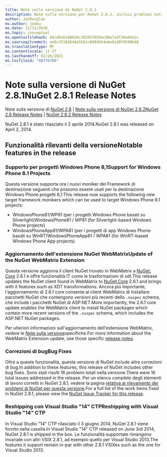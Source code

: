 ```yaml
---
title: Note sulla versione di NuGet 2.8.1
description: Note sulla versione per NuGet 2.8.1, inclusi problemi noti, correzioni di bug, funzionalità aggiunte e DCR.
author: JonDouglas
ms.author: jodou
ms.date: 11/11/2016
ms.topic: conceptual
ms.openlocfilehash: 4dcd8ab140026c39345f850ac00a7a5f26a0e62c
ms.sourcegitcommit: ee6c3f203648a5561c809db54ebeb1d0f0598b68
ms.translationtype: MT
ms.contentlocale: it-IT
ms.lasthandoff: 01/26/2021
ms.locfileid: "98776766"
---
```

# <a name="nuget-281-release-notes"></a><span data-ttu-id="2fd7e-103">Note sulla versione di NuGet 2.8.1</span><span class="sxs-lookup"><span data-stu-id="2fd7e-103">NuGet 2.8.1 Release Notes</span></span>

<span data-ttu-id="2fd7e-104">Note sulla versione di [NuGet 2,8](../release-notes/nuget-2.8.md)  |  [Note sulla versione di NuGet 2.8.2](../release-notes/nuget-2.8.2.md)</span><span class="sxs-lookup"><span data-stu-id="2fd7e-104">[NuGet 2.8 Release Notes](../release-notes/nuget-2.8.md) | [NuGet 2.8.2 Release Notes](../release-notes/nuget-2.8.2.md)</span></span>

<span data-ttu-id="2fd7e-105">NuGet 2.8.1 è stato rilasciato il 2 aprile 2014.</span><span class="sxs-lookup"><span data-stu-id="2fd7e-105">NuGet 2.8.1 was released on April 2, 2014.</span></span>

## <a name="notable-features-in-the-release"></a><span data-ttu-id="2fd7e-106">Funzionalità rilevanti della versione</span><span class="sxs-lookup"><span data-stu-id="2fd7e-106">Notable features in the release</span></span>

### <a name="support-for-windows-phone-81-projects"></a><span data-ttu-id="2fd7e-107">Supporto per progetti Windows Phone 8,1</span><span class="sxs-lookup"><span data-stu-id="2fd7e-107">Support for Windows Phone 8.1 Projects</span></span>
<span data-ttu-id="2fd7e-108">Questa versione supporta ora i nuovi moniker del Framework di destinazione seguenti che possono essere usati per la destinazione Windows Phone progetti 8,1:</span><span class="sxs-lookup"><span data-stu-id="2fd7e-108">This release now supports the following new target framework monikers which can be used to target Windows Phone 8.1 projects:</span></span>

* <span data-ttu-id="2fd7e-109">WindowsPhone81/WP81 (per i progetti Windows Phone basati su Silverlight)</span><span class="sxs-lookup"><span data-stu-id="2fd7e-109">WindowsPhone81 / WP81 (for Silverlight-based Windows Phone projects)</span></span>
* <span data-ttu-id="2fd7e-110">WindowsPhoneApp81/WPA81 (per i progetti di app Windows Phone basati su WinRT)</span><span class="sxs-lookup"><span data-stu-id="2fd7e-110">WindowsPhoneApp81 / WPA81 (for WinRT-based Windows Phone App projects)</span></span>

### <a name="update-of-the-nuget-webmatrix-extension"></a><span data-ttu-id="2fd7e-111">Aggiornamento dell'estensione NuGet WebMatrix</span><span class="sxs-lookup"><span data-stu-id="2fd7e-111">Update of the NuGet WebMatrix Extension</span></span>
<span data-ttu-id="2fd7e-112">Questa versione aggiorna il client NuGet trovato in WebMatrix a [NuGet. Core](https://www.nuget.org/packages/Nuget.Core/2.6.1) 2.6.1 e offre funzionalità IT come le trasformazioni di xdt.</span><span class="sxs-lookup"><span data-stu-id="2fd7e-112">This release updates the NuGet client found in WebMatrix to [NuGet.Core](https://www.nuget.org/packages/Nuget.Core/2.6.1) 2.6.1 and brings with it features such as XDT transformations.</span></span> <span data-ttu-id="2fd7e-113">Ancora più importante, l'aggiornamento di 2.6.1 core consente al client WebMatrix di installare pacchetti NuGet che contengono versioni più recenti dello `.nuspec` schema, che include i pacchetti NuGet di ASP.NET.</span><span class="sxs-lookup"><span data-stu-id="2fd7e-113">More importantly, the 2.6.1 core update enables the WebMatrix client to install NuGet packages which contain more recent versions of the `.nuspec` schema, which includes the ASP.NET NuGet packages.</span></span>

<span data-ttu-id="2fd7e-114">Per ulteriori informazioni sull'aggiornamento dell'estensione WebMatrix, vedere le [Note sulla versione](../release-notes/nuget-2.6.1-for-WebMatrix.md)specifiche.</span><span class="sxs-lookup"><span data-stu-id="2fd7e-114">For more information about the WebMatrix Extension update, see those specific [release notes](../release-notes/nuget-2.6.1-for-WebMatrix.md).</span></span>

### <a name="bug-fixes"></a><span data-ttu-id="2fd7e-115">Correzioni di bug</span><span class="sxs-lookup"><span data-stu-id="2fd7e-115">Bug Fixes</span></span>
<span data-ttu-id="2fd7e-116">Oltre a queste funzionalità, questa versione di NuGet include altre correzioni di bug.</span><span class="sxs-lookup"><span data-stu-id="2fd7e-116">In addition to these features, this release of NuGet includes other bug fixes.</span></span> <span data-ttu-id="2fd7e-117">Sono stati risolti 16 problemi totali nella versione.</span><span class="sxs-lookup"><span data-stu-id="2fd7e-117">There were 16 total issues addressed in the release.</span></span> <span data-ttu-id="2fd7e-118">Per un elenco completo degli elementi di lavoro corretti in NuGet 2.8.1, vedere la pagina [relativa al rilevamento dei problemi di NuGet per questa versione](https://nuget.codeplex.com/workitem/list/advanced?keyword=&status=All&type=All&priority=All&release=NuGet%202.8.1&assignedTo=All&component=All&sortField=LastUpdatedDate&sortDirection=Descending&page=0&reasonClosed=All).</span><span class="sxs-lookup"><span data-stu-id="2fd7e-118">For a full list of the work items fixed in NuGet 2.8.1, please view the [NuGet Issue Tracker for this release](https://nuget.codeplex.com/workitem/list/advanced?keyword=&status=All&type=All&priority=All&release=NuGet%202.8.1&assignedTo=All&component=All&sortField=LastUpdatedDate&sortDirection=Descending&page=0&reasonClosed=All).</span></span>

### <a name="reshipping-with-visual-studio-14-ctp"></a><span data-ttu-id="2fd7e-119">Reshipping con Visual Studio "14" CTP</span><span class="sxs-lookup"><span data-stu-id="2fd7e-119">Reshipping with Visual Studio "14" CTP</span></span>
<span data-ttu-id="2fd7e-120">In Visual Studio "14" CTP rilasciato il 3 giugno 2014, NuGet 2.8.1 viene fornito nella casella.</span><span class="sxs-lookup"><span data-stu-id="2fd7e-120">In Visual Studio "14" CTP released on June 3rd 2014, NuGet 2.8.1 is shipped in the box.</span></span> <span data-ttu-id="2fd7e-121">Le funzionalità supportate rimangono invariate con altri VSIX 2.8.1, ad esempio quello per Visual Studio 2013.</span><span class="sxs-lookup"><span data-stu-id="2fd7e-121">The features it support remain in-par with other 2.8.1 VSIXes such as the one for Visual Studio 2013.</span></span>
